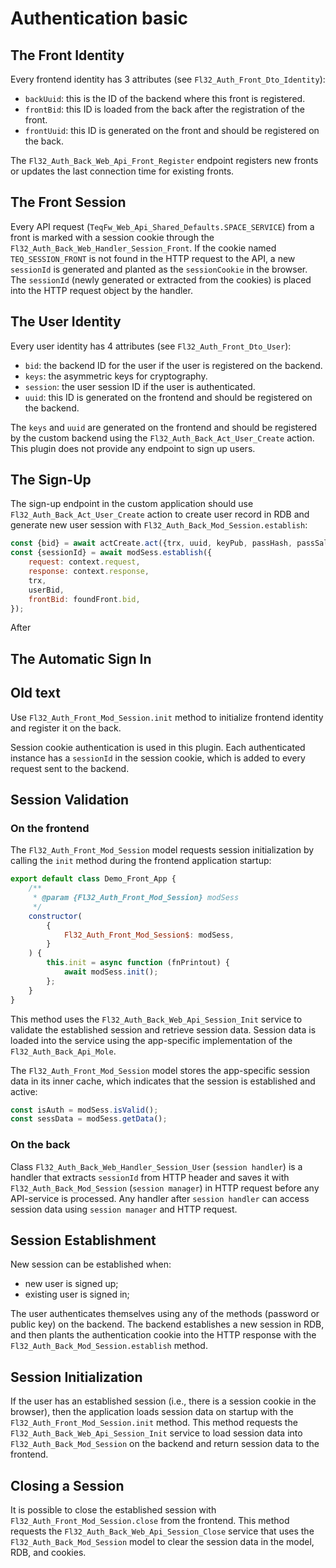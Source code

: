# Authentication basic

## The Front Identity

Every frontend identity has 3 attributes (see `Fl32_Auth_Front_Dto_Identity`):

* `backUuid`: this is the ID of the backend where this front is registered.
* `frontBid`: this ID is loaded from the back after the registration of the front.
* `frontUuid`: this ID is generated on the front and should be registered on the back.

The `Fl32_Auth_Back_Web_Api_Front_Register` endpoint registers new fronts or updates the last connection time for
existing fronts.

## The Front Session

Every API request (`TeqFw_Web_Api_Shared_Defaults.SPACE_SERVICE`) from a front is marked with a session cookie through
the `Fl32_Auth_Back_Web_Handler_Session_Front`. If the cookie named `TEQ_SESSION_FRONT` is not found in the HTTP request
to the API, a new `sessionId` is generated and planted as the `sessionCookie` in the browser. The `sessionId` (newly
generated or extracted from the cookies) is placed into the HTTP request object by the handler.

## The User Identity

Every user identity has 4 attributes (see `Fl32_Auth_Front_Dto_User`):

* `bid`: the backend ID for the user if the user is registered on the backend.
* `keys`: the asymmetric keys for cryptography.
* `session`: the user session ID if the user is authenticated.
* `uuid`: this ID is generated on the frontend and should be registered on the backend.

The `keys` and `uuid` are generated on the frontend and should be registered by the custom backend
using the `Fl32_Auth_Back_Act_User_Create` action. This plugin does not provide any endpoint to sign up users.

## The Sign-Up

The sign-up endpoint in the custom application should use `Fl32_Auth_Back_Act_User_Create` action to create user record
in RDB and generate new user session with `Fl32_Auth_Back_Mod_Session.establish`:

```javascript
const {bid} = await actCreate.act({trx, uuid, keyPub, passHash, passSalt, email, enabled});
const {sessionId} = await modSess.establish({
    request: context.request,
    response: context.response,
    trx,
    userBid,
    frontBid: foundFront.bid,
});
```

After

## The Automatic Sign In

## Old text

Use `Fl32_Auth_Front_Mod_Session.init` method to initialize frontend identity and register it on the back.

Session cookie authentication is used in this plugin. Each authenticated instance has a `sessionId` in the session
cookie, which is added to every request sent to the backend.

## Session Validation

### On the frontend

The `Fl32_Auth_Front_Mod_Session` model requests session initialization by calling the `init` method during the frontend
application startup:

```javascript
export default class Demo_Front_App {
    /**
     * @param {Fl32_Auth_Front_Mod_Session} modSess
     */
    constructor(
        {
            Fl32_Auth_Front_Mod_Session$: modSess,
        }
    ) {
        this.init = async function (fnPrintout) {
            await modSess.init();
        };
    }
}
```

This method uses the `Fl32_Auth_Back_Web_Api_Session_Init` service to validate the established session and retrieve
session data. Session data is loaded into the service using the app-specific implementation of
the `Fl32_Auth_Back_Api_Mole`.

The `Fl32_Auth_Front_Mod_Session` model stores the app-specific session data in its inner cache, which indicates that
the session is established and active:

```javascript
const isAuth = modSess.isValid();
const sessData = modSess.getData();
```

### On the back

Class `Fl32_Auth_Back_Web_Handler_Session_User` (`session handler`) is a handler that extracts `sessionId` from HTTP
header
and saves it with `Fl32_Auth_Back_Mod_Session` (`session manager`) in HTTP request before any API-service is
processed. Any handler after `session handler` can access session data using `session manager` and HTTP request.

## Session Establishment

New session can be established when:

* new user is signed up;
* existing user is signed in;

The user authenticates themselves using any of the methods (password or public key) on the backend. The backend
establishes a new session in RDB, and then plants the authentication cookie into the HTTP response with
the `Fl32_Auth_Back_Mod_Session.establish` method.

## Session Initialization

If the user has an established session (i.e., there is a session cookie in the browser), then the application loads
session data on startup with the `Fl32_Auth_Front_Mod_Session.init` method. This method requests
the `Fl32_Auth_Back_Web_Api_Session_Init` service to load session data into `Fl32_Auth_Back_Mod_Session` on the backend
and return session data to the frontend.

## Closing a Session

It is possible to close the established session with `Fl32_Auth_Front_Mod_Session.close` from the frontend. This
method requests the `Fl32_Auth_Back_Web_Api_Session_Close` service that uses the `Fl32_Auth_Back_Mod_Session` model to
clear the session data in the model, RDB, and cookies.
 